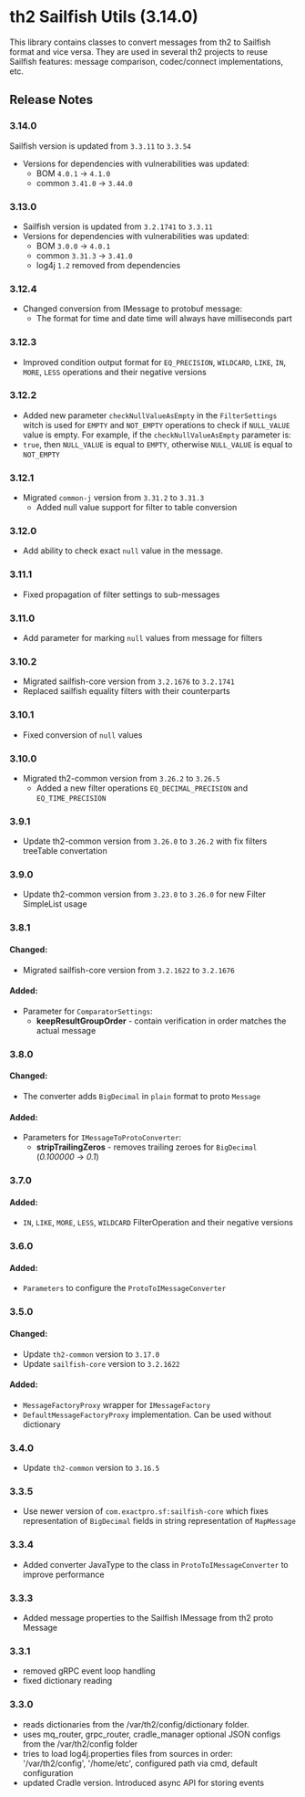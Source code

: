 # th2 Sailfish Utils (3.14.0)

This library contains classes to convert messages from th2 to Sailfish format and vice versa. They are used in several th2 projects to reuse Sailfish features: message comparison, codec/connect implementations, etc.

## Release Notes

### 3.14.0

Sailfish version is updated from `3.3.11` to `3.3.54`
+ Versions for dependencies with vulnerabilities was updated:
  + BOM `4.0.1` -> `4.1.0`
  + common `3.41.0` -> `3.44.0`

### 3.13.0

+ Sailfish version is updated from `3.2.1741` to `3.3.11`
+ Versions for dependencies with vulnerabilities was updated:
  + BOM `3.0.0` -> `4.0.1`
  + common `3.31.3` -> `3.41.0`
  + log4j `1.2` removed from dependencies

### 3.12.4

+ Changed conversion from IMessage to protobuf message:
  + The format for time and date time will always have milliseconds part

### 3.12.3

+ Improved condition output format for `EQ_PRECISION`, `WILDCARD`, `LIKE`, `IN`, `MORE`, `LESS` operations and their negative versions

### 3.12.2

+ Added new parameter `checkNullValueAsEmpty` in the `FilterSettings` witch is used for `EMPTY` and `NOT_EMPTY` operations to check if `NULL_VALUE` value is empty. For example, if the `checkNullValueAsEmpty` parameter is:
+ `true`, then `NULL_VALUE` is equal to `EMPTY`, otherwise `NULL_VALUE` is equal to `NOT_EMPTY` 

### 3.12.1

+ Migrated `common-j` version from `3.31.2` to `3.31.3`
  + Added null value support for filter to table conversion

### 3.12.0

+ Add ability to check exact `null` value in the message.

### 3.11.1

+ Fixed propagation of filter settings to sub-messages

### 3.11.0

+ Add parameter for marking `null` values from message for filters

### 3.10.2
+ Migrated sailfish-core version from `3.2.1676` to `3.2.1741`
+ Replaced sailfish equality filters with their counterparts

### 3.10.1
+ Fixed conversion of `null` values

### 3.10.0
+ Migrated th2-common version from `3.26.2` to `3.26.5`
  + Added a new filter operations `EQ_DECIMAL_PRECISION` and `EQ_TIME_PRECISION`

### 3.9.1
+ Update th2-common version from `3.26.0` to `3.26.2` with fix filters treeTable convertation   

### 3.9.0
+ Update th2-common version from `3.23.0` to `3.26.0` for new Filter SimpleList usage 

### 3.8.1

#### Changed:
+ Migrated sailfish-core version from `3.2.1622` to `3.2.1676`

#### Added:
+ Parameter for `ComparatorSettings`:
  + **keepResultGroupOrder** - contain verification in order matches the actual message

### 3.8.0

#### Changed:
+ The converter adds `BigDecimal` in `plain` format to proto `Message`

#### Added:
+ Parameters for `IMessageToProtoConverter`:
  + **stripTrailingZeros** - removes trailing zeroes for `BigDecimal` (_0.100000_ -> _0.1_)

### 3.7.0

#### Added:

+ `IN`, `LIKE`, `MORE`, `LESS`, `WILDCARD` FilterOperation and their negative versions

### 3.6.0

#### Added:

+ `Parameters` to configure the `ProtoToIMessageConverter`


### 3.5.0

#### Changed:
+ Update `th2-common` version to `3.17.0`
+ Update `sailfish-core` version to `3.2.1622`

#### Added:
+ `MessageFactoryProxy` wrapper for `IMessageFactory`
+ `DefaultMessageFactoryProxy` implementation. Can be used without dictionary

### 3.4.0

+ Update `th2-common` version to `3.16.5`

### 3.3.5

+ Use newer version of `com.exactpro.sf:sailfish-core` which fixes representation of `BigDecimal` fields in string representation of `MapMessage`

### 3.3.4

+ Added converter JavaType to the class in `ProtoToIMessageConverter` to improve performance

### 3.3.3

+ Added message properties to the Sailfish IMessage from th2 proto Message

### 3.3.1

+ removed gRPC event loop handling
+ fixed dictionary reading

### 3.3.0

+ reads dictionaries from the /var/th2/config/dictionary folder.
+ uses mq_router, grpc_router, cradle_manager optional JSON configs from the /var/th2/config folder
+ tries to load log4j.properties files from sources in order: '/var/th2/config', '/home/etc', configured path via cmd, default configuration
+ updated Cradle version. Introduced async API for storing events
